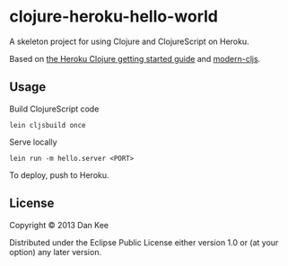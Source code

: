clojure-heroku-hello-world
==========================

A skeleton project for using Clojure and ClojureScript on Heroku.

Based on [the Heroku Clojure getting started guide][hcgsg] and [modern-cljs][mcljs].

Usage
-----

Build ClojureScript code

    lein cljsbuild once

Serve locally

    lein run -m hello.server <PORT>

To deploy, push to Heroku.

License
-------

Copyright © 2013 Dan Kee

Distributed under the Eclipse Public License either version 1.0 or (at
your option) any later version.

[hcgsg]: https://devcenter.heroku.com/articles/getting-started-with-clojure
[mcljs]: https://github.com/magomimmo/modern-cljs
